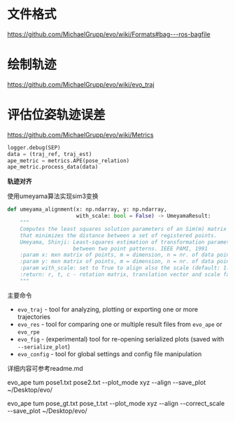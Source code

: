 



# 文件格式

https://github.com/MichaelGrupp/evo/wiki/Formats#bag---ros-bagfile

# 绘制轨迹

https://github.com/MichaelGrupp/evo/wiki/evo_traj

# 评估位姿轨迹误差

https://github.com/MichaelGrupp/evo/wiki/Metrics

```python
logger.debug(SEP)
data = (traj_ref, traj_est)
ape_metric = metrics.APE(pose_relation)
ape_metric.process_data(data)
```

**轨迹对齐**

使用umeyama算法实现sim3变换

```python
def umeyama_alignment(x: np.ndarray, y: np.ndarray,
                      with_scale: bool = False) -> UmeyamaResult:
    """
    Computes the least squares solution parameters of an Sim(m) matrix
    that minimizes the distance between a set of registered points.
    Umeyama, Shinji: Least-squares estimation of transformation parameters
                     between two point patterns. IEEE PAMI, 1991
    :param x: mxn matrix of points, m = dimension, n = nr. of data points
    :param y: mxn matrix of points, m = dimension, n = nr. of data points
    :param with_scale: set to True to align also the scale (default: 1.0 scale)
    :return: r, t, c - rotation matrix, translation vector and scale factor
    """
```

主要命令

* `evo_traj` - tool for analyzing, plotting or exporting one or more trajectories
* `evo_res` - tool for comparing one or multiple result files from `evo_ape` or `evo_rpe`
* `evo_fig` - (experimental) tool for re-opening serialized plots (saved with `--serialize_plot`)
* `evo_config` - tool for global settings and config file manipulation

详细内容可参考readme.md

evo_ape tum pose1.txt pose2.txt --plot_mode xyz --align --save_plot ~/Desktop/evo/

evo_ape tum pose_gt.txt pose_t.txt --plot_mode xyz --align --correct_scale --save_plot ~/Desktop/evo/